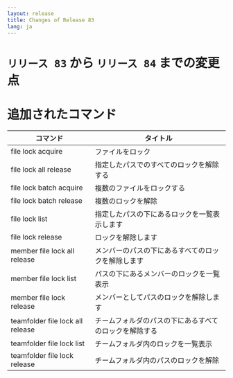 ```yaml
---
layout: release
title: Changes of Release 83
lang: ja
---
```


# `リリース 83` から `リリース 84` までの変更点

# 追加されたコマンド


| コマンド                         | タイトル                                               |
|----------------------------------|--------------------------------------------------------|
| file lock acquire                | ファイルをロック                                       |
| file lock all release            | 指定したパスでのすべてのロックを解除する               |
| file lock batch acquire          | 複数のファイルをロックする                             |
| file lock batch release          | 複数のロックを解除                                     |
| file lock list                   | 指定したパスの下にあるロックを一覧表示します           |
| file lock release                | ロックを解除します                                     |
| member file lock all release     | メンバーのパスの下にあるすべてのロックを解除します     |
| member file lock list            | パスの下にあるメンバーのロックを一覧表示               |
| member file lock release         | メンバーとしてパスのロックを解除します                 |
| teamfolder file lock all release | チームフォルダのパスの下にあるすべてのロックを解除する |
| teamfolder file lock list        | チームフォルダ内のロックを一覧表示                     |
| teamfolder file lock release     | チームフォルダ内のパスのロックを解除                   |



